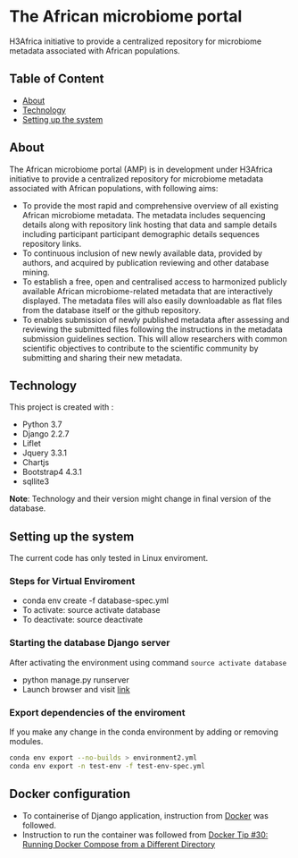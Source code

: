 # The African microbiome portal

H3Africa initiative to provide a centralized repository for microbiome metadata associated with African populations.

## Table of Content
- [About](#about)
- [Technology](#technology)
- [Setting up the system](#setting)

<!-- [TODOs](#todo) -->

<a name="about"/>

## About

The African microbiome portal (AMP) is in development under H3Africa initiative to provide a centralized repository for microbiome metadata associated with African populations, with following aims:

- To provide the most rapid and comprehensive overview of all existing African microbiome metadata.   The metadata includes sequencing details along with repository link hosting that data and  sample details including participant participant demographic details sequences repository links.
- To continuous inclusion of new newly available data, provided by authors, and acquired by publication reviewing and  other database mining.
- To establish a free, open and centralised access to harmonized publicly available African microbiome-related metadata that are interactively displayed. The metadata files will also easily downloadable as flat files from the database itself or the github repository.
- To enables submission of newly published metadata  after assessing and reviewing the submitted files following the instructions in the metadata submission guidelines section.  This will allow researchers with common scientific objectives to contribute to the scientific community by submitting and sharing their new metadata.


<a name="technology" />

## Technology

This project is created with :
- Python 3.7
- Django 2.2.7
- Liflet
- Jquery 3.3.1
- Chartjs
- Bootstrap4 4.3.1
- sqllite3

**Note**: Technology and their version might change in final version of the database.



<a name="setting"/>

## Setting up the system

The current code has only tested in Linux enviroment.

### Steps for Virtual Enviroment

- conda env create -f database-spec.yml
- To activate: source activate database
- To deactivate: source deactivate

### Starting the database Django server

After activating the environment using command `source activate database`

- python manage.py runserver
- Launch browser and visit [link](http://localhost:8000/microbiome/search/)

### Export dependencies of the enviroment

If you make any change in the conda environment by adding or removing modules.
```bash
conda env export --no-builds > environment2.yml
conda env export -n test-env -f test-env-spec.yml
```
## Docker configuration
- To containerise of Django application, instruction from [Docker](https://docs.docker.com/samples/django/) was followed.
- Instruction to run the container was followed from [Docker Tip #30: Running Docker Compose from a Different Directory](https://nickjanetakis.com/blog/docker-tip-30-running-docker-compose-from-a-different-directory)

<!--
# Database
Local Database For Available Data

# NOTE: Don't share sqldb

# For change tracking in django
https://stackoverflow.com/questions/37951683/how-to-track-changes-when-using-update-in-django-models

# Django relational DB Diagram from the tables

https://github.com/django-extensions/django-extensions


# Bokeh Integration in Django
https://stackoverflow.com/questions/29508958/how-to-embed-standalone-bokeh-graphs-into-django-templates/29524050#29524050

# Automated data visualisation
https://github.com/apache/incubator-superset

<a name="todo"/>

## TODOs
- [ ] Create docker setting - Anmol
- [ ] Beautify file upload page - Anmol
- [ ] Back-end error correction and optimisation -- Anmol
- [ ] Cleaning of new datasets
- [ ] Logo for the portal
-->

